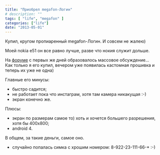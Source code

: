 ```yaml
---
title: "Приобрел megafon-Логин"
# description: ""
tags: [ "life", "megafon" ]
categories: ["life"]
date: "2013-05-01"
---
```


Купил, кругом пропиаренный megafon-Логин. И совсем не жалею)
<!-- Read more -->

Моей nokia e51 он все равно лучше, разве что нокия служит дольше.

На [форуме](http://4pda.ru/forum/index.php?showtopic=448634) с первых же дней образовалось массовое обсуждение...
Как только я его купил, вечером уже появилась кастомная прошивка и теперь их уже не одна)

Главные его минусы:

* быстро садится;
* не работает пока что инстаграм, хотя там камера никакущая :-)
* экран конечно же.

Плюсы:

* экран по размерам самое то) хоть и хочется большего разрешения, хотя бы 400х800;
* android 4.

В общем, за такие деньги, самое оно.

+ случайно попалась симка с хрошим номером: 8-922-23-111-66-* :-)
